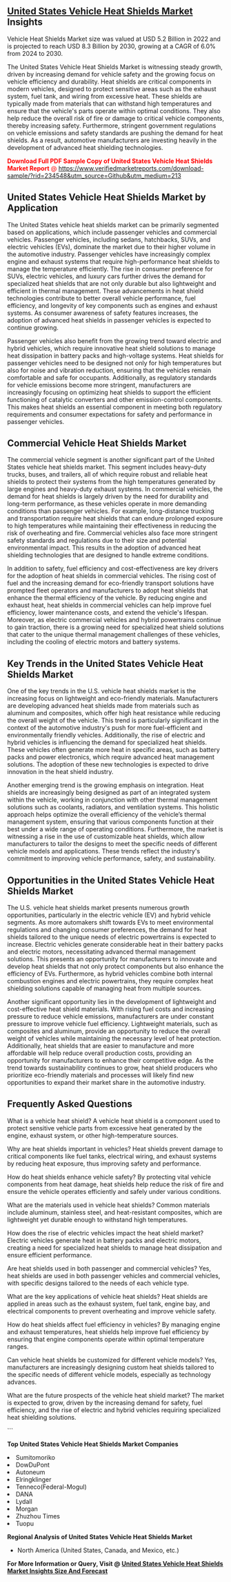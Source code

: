 <h2><a href="https://www.verifiedmarketreports.com/download-sample/?rid=234548&amp;utm_source=Github&amp;utm_medium=213" target="_blank">United States Vehicle Heat Shields Market</a> Insights</h2><p>Vehicle Heat Shields Market size was valued at USD 5.2 Billion in 2022 and is projected to reach USD 8.3 Billion by 2030, growing at a CAGR of 6.0% from 2024 to 2030.</p><p><p>The United States Vehicle Heat Shields Market is witnessing steady growth, driven by increasing demand for vehicle safety and the growing focus on vehicle efficiency and durability. Heat shields are critical components in modern vehicles, designed to protect sensitive areas such as the exhaust system, fuel tank, and wiring from excessive heat. These shields are typically made from materials that can withstand high temperatures and ensure that the vehicle's parts operate within optimal conditions. They also help reduce the overall risk of fire or damage to critical vehicle components, thereby increasing safety. Furthermore, stringent government regulations on vehicle emissions and safety standards are pushing the demand for heat shields. As a result, automotive manufacturers are investing heavily in the development of advanced heat shielding technologies. <p><span class=""><span style="color: #ff0000;"><strong>Download Full PDF Sample Copy of United States Vehicle Heat Shields Market Report</strong> @ </span><a href="https://www.verifiedmarketreports.com/download-sample/?rid=234548&amp;utm_source=Github&amp;utm_medium=213" target="_blank">https://www.verifiedmarketreports.com/download-sample/?rid=234548&amp;utm_source=Github&amp;utm_medium=213</a></span></p></p><h2>United States Vehicle Heat Shields Market by Application</h2><p>The United States vehicle heat shields market can be primarily segmented based on applications, which include passenger vehicles and commercial vehicles. Passenger vehicles, including sedans, hatchbacks, SUVs, and electric vehicles (EVs), dominate the market due to their higher volume in the automotive industry. Passenger vehicles have increasingly complex engine and exhaust systems that require high-performance heat shields to manage the temperature efficiently. The rise in consumer preference for SUVs, electric vehicles, and luxury cars further drives the demand for specialized heat shields that are not only durable but also lightweight and efficient in thermal management. These advancements in heat shield technologies contribute to better overall vehicle performance, fuel efficiency, and longevity of key components such as engines and exhaust systems. As consumer awareness of safety features increases, the adoption of advanced heat shields in passenger vehicles is expected to continue growing. <p>Passenger vehicles also benefit from the growing trend toward electric and hybrid vehicles, which require innovative heat shield solutions to manage heat dissipation in battery packs and high-voltage systems. Heat shields for passenger vehicles need to be designed not only for high temperatures but also for noise and vibration reduction, ensuring that the vehicles remain comfortable and safe for occupants. Additionally, as regulatory standards for vehicle emissions become more stringent, manufacturers are increasingly focusing on optimizing heat shields to support the efficient functioning of catalytic converters and other emission-control components. This makes heat shields an essential component in meeting both regulatory requirements and consumer expectations for safety and performance in passenger vehicles.</p><h2>Commercial Vehicle Heat Shields Market</h2><p>The commercial vehicle segment is another significant part of the United States vehicle heat shields market. This segment includes heavy-duty trucks, buses, and trailers, all of which require robust and reliable heat shields to protect their systems from the high temperatures generated by large engines and heavy-duty exhaust systems. In commercial vehicles, the demand for heat shields is largely driven by the need for durability and long-term performance, as these vehicles operate in more demanding conditions than passenger vehicles. For example, long-distance trucking and transportation require heat shields that can endure prolonged exposure to high temperatures while maintaining their effectiveness in reducing the risk of overheating and fire. Commercial vehicles also face more stringent safety standards and regulations due to their size and potential environmental impact. This results in the adoption of advanced heat shielding technologies that are designed to handle extreme conditions.<p>In addition to safety, fuel efficiency and cost-effectiveness are key drivers for the adoption of heat shields in commercial vehicles. The rising cost of fuel and the increasing demand for eco-friendly transport solutions have prompted fleet operators and manufacturers to adopt heat shields that enhance the thermal efficiency of the vehicle. By reducing engine and exhaust heat, heat shields in commercial vehicles can help improve fuel efficiency, lower maintenance costs, and extend the vehicle's lifespan. Moreover, as electric commercial vehicles and hybrid powertrains continue to gain traction, there is a growing need for specialized heat shield solutions that cater to the unique thermal management challenges of these vehicles, including the cooling of electric motors and battery systems.</p><h2>Key Trends in the United States Vehicle Heat Shields Market</h2><p>One of the key trends in the U.S. vehicle heat shields market is the increasing focus on lightweight and eco-friendly materials. Manufacturers are developing advanced heat shields made from materials such as aluminum and composites, which offer high heat resistance while reducing the overall weight of the vehicle. This trend is particularly significant in the context of the automotive industry's push for more fuel-efficient and environmentally friendly vehicles. Additionally, the rise of electric and hybrid vehicles is influencing the demand for specialized heat shields. These vehicles often generate more heat in specific areas, such as battery packs and power electronics, which require advanced heat management solutions. The adoption of these new technologies is expected to drive innovation in the heat shield industry.<p>Another emerging trend is the growing emphasis on integration. Heat shields are increasingly being designed as part of an integrated system within the vehicle, working in conjunction with other thermal management solutions such as coolants, radiators, and ventilation systems. This holistic approach helps optimize the overall efficiency of the vehicle’s thermal management system, ensuring that various components function at their best under a wide range of operating conditions. Furthermore, the market is witnessing a rise in the use of customizable heat shields, which allow manufacturers to tailor the designs to meet the specific needs of different vehicle models and applications. These trends reflect the industry's commitment to improving vehicle performance, safety, and sustainability.</p><h2>Opportunities in the United States Vehicle Heat Shields Market</h2><p>The U.S. vehicle heat shields market presents numerous growth opportunities, particularly in the electric vehicle (EV) and hybrid vehicle segments. As more automakers shift towards EVs to meet environmental regulations and changing consumer preferences, the demand for heat shields tailored to the unique needs of electric powertrains is expected to increase. Electric vehicles generate considerable heat in their battery packs and electric motors, necessitating advanced thermal management solutions. This presents an opportunity for manufacturers to innovate and develop heat shields that not only protect components but also enhance the efficiency of EVs. Furthermore, as hybrid vehicles combine both internal combustion engines and electric powertrains, they require complex heat shielding solutions capable of managing heat from multiple sources.<p>Another significant opportunity lies in the development of lightweight and cost-effective heat shield materials. With rising fuel costs and increasing pressure to reduce vehicle emissions, manufacturers are under constant pressure to improve vehicle fuel efficiency. Lightweight materials, such as composites and aluminum, provide an opportunity to reduce the overall weight of vehicles while maintaining the necessary level of heat protection. Additionally, heat shields that are easier to manufacture and more affordable will help reduce overall production costs, providing an opportunity for manufacturers to enhance their competitive edge. As the trend towards sustainability continues to grow, heat shield producers who prioritize eco-friendly materials and processes will likely find new opportunities to expand their market share in the automotive industry.</p><h2>Frequently Asked Questions</h2><p>What is a vehicle heat shield? A vehicle heat shield is a component used to protect sensitive vehicle parts from excessive heat generated by the engine, exhaust system, or other high-temperature sources.</p><p>Why are heat shields important in vehicles? Heat shields prevent damage to critical components like fuel tanks, electrical wiring, and exhaust systems by reducing heat exposure, thus improving safety and performance.</p><p>How do heat shields enhance vehicle safety? By protecting vital vehicle components from heat damage, heat shields help reduce the risk of fire and ensure the vehicle operates efficiently and safely under various conditions.</p><p>What are the materials used in vehicle heat shields? Common materials include aluminum, stainless steel, and heat-resistant composites, which are lightweight yet durable enough to withstand high temperatures.</p><p>How does the rise of electric vehicles impact the heat shield market? Electric vehicles generate heat in battery packs and electric motors, creating a need for specialized heat shields to manage heat dissipation and ensure efficient performance.</p><p>Are heat shields used in both passenger and commercial vehicles? Yes, heat shields are used in both passenger vehicles and commercial vehicles, with specific designs tailored to the needs of each vehicle type.</p><p>What are the key applications of vehicle heat shields? Heat shields are applied in areas such as the exhaust system, fuel tank, engine bay, and electrical components to prevent overheating and improve vehicle safety.</p><p>How do heat shields affect fuel efficiency in vehicles? By managing engine and exhaust temperatures, heat shields help improve fuel efficiency by ensuring that engine components operate within optimal temperature ranges.</p><p>Can vehicle heat shields be customized for different vehicle models? Yes, manufacturers are increasingly designing custom heat shields tailored to the specific needs of different vehicle models, especially as technology advances.</p><p>What are the future prospects of the vehicle heat shield market? The market is expected to grow, driven by the increasing demand for safety, fuel efficiency, and the rise of electric and hybrid vehicles requiring specialized heat shielding solutions.</p>```</p><p><strong>Top United States Vehicle Heat Shields Market Companies</strong></p><div data-test-id=""><p><li>Sumitomoriko</li><li> DowDuPont</li><li> Autoneum</li><li> Elringklinger</li><li> Tenneco(Federal-Mogul)</li><li> DANA</li><li> Lydall</li><li> Morgan</li><li> Zhuzhou Times</li><li> Tuopu</li></p><div><strong>Regional Analysis of&nbsp;United States Vehicle Heat Shields Market</strong></div><ul><li dir="ltr"><p dir="ltr">North America&nbsp;(United States, Canada, and Mexico, etc.)</p></li></ul><p><strong>For More Information or Query, Visit @&nbsp;</strong><strong><a href="https://www.verifiedmarketreports.com/product/vehicle-heat-shields-market/?utm_source=Github&amp;utm_medium=213" target="_blank">United States Vehicle Heat Shields Market Insights Size And Forecast</a></strong></p></div>
